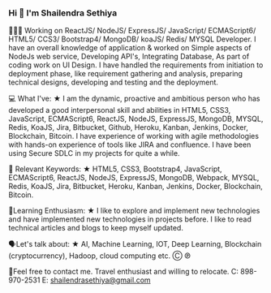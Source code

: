 ### Hi 👋 I'm Shailendra Sethiya

👨🏼‍💻 Working on ReactJS/ NodeJS/ ExpressJS/ JavaScript/ ECMAScript6/ HTML5/ CCS3/ Bootstrap4/ MongoDB/ koaJS/ Redis/ MYSQL Developer. I have an overall knowledge of application & worked on Simple aspects of NodeJs web service, Developing API's, Integrating Database, As part of coding work on UI Design. I have handled the requirements from initiation to deployment phase, like requirement gathering and analysis, preparing technical designs, developing and testing and the deployment.

💻 What I've:
★ I am the dynamic, proactive and ambitious person who has developed a good interpersonal skill and abilities in HTML5, CSS3, JavaScript, ECMAScript6, ReactJS, NodeJS, ExpressJS, MongoDB, MYSQL, Redis, KoaJS, Jira, Bitbucket, Github, Heroku, Kanban, Jenkins, Docker, Blockchain, Bitcoin. I have experience of working with agile methodologies with hands-on experience of tools like JIRA and confluence. I have been using Secure SDLC in my projects for quite a while.

🔎 Relevant Keywords:
★ HTML5, CSS3, Bootstrap4, JavaScript, ECMAScript6, ReactJS, NodeJS, ExpressJS, MongoDB, Webpack, MYSQL, Redis, KoaJS, Jira, Bitbucket, Heroku, Kanban, Jenkins, Docker, Blockchain, Bitcoin.

📘Learning Enthusiasm:
★ I like to explore and implement new technologies and have implemented new technologies in projects before. I like to read technical articles and blogs to keep myself updated.

🗣️Let's talk about:
★ AI, Machine Learning, IOT, Deep Learning, Blockchain (cryptocurrency), Hadoop, cloud computing etc.
Ⓒ ℗

📝Feel free to contact me. Travel enthusiast and willing to relocate.
C: 898-970-2531
E: shailendrasethiya@gmail.com 

